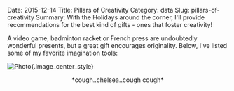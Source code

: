 Date: 2015-12-14
Title: Pillars of Creativity
Category: data
Slug: pillars-of-creativity
Summary: With the Holidays around the corner, I'll provide recommendations for the best kind of gifts - ones that foster creativity! 

A video game, badminton racket or French press are undoubtedly wonderful presents, but a great gift encourages originality. 
Below, I've listed some of my favorite imagination tools: 

![Photo]({attach}/assets/data/2015/pillars-of-creativity.jpg){.image_center_style}

<p style='text-align:center'>*cough..chelsea..cough cough*</p>
